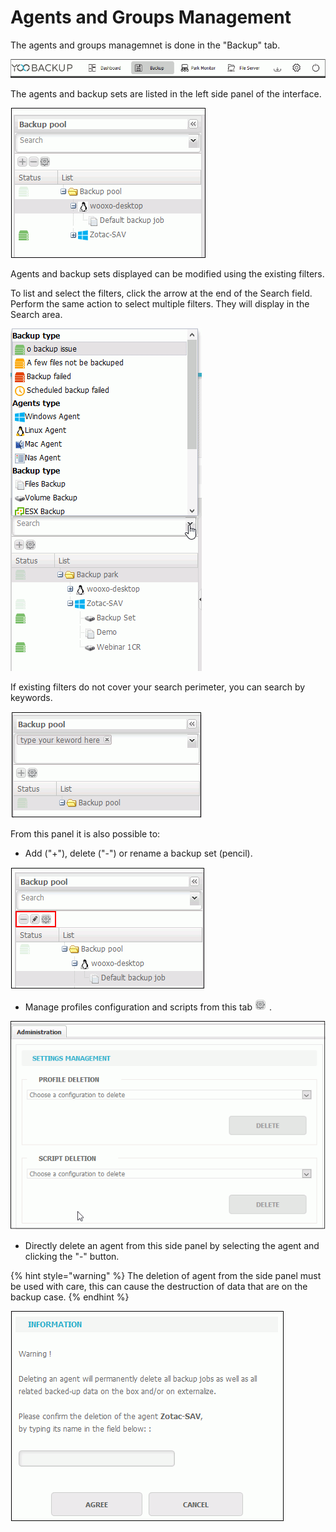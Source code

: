 # Agents and Groups Management

The agents and groups managemnet is done in the "Backup" tab.

![](../.gitbook/assets/menu_backup%20%285%29.gif)

The agents and backup sets are listed in the left side panel of the interface.

![](../.gitbook/assets/backupset_config.gif)

Agents and backup sets displayed can be modified using the existing filters. 

To list and select the filters, click the arrow at the end of the Search field. Perform the same action to select multiple filters. They will display in the Search area. 

![](../.gitbook/assets/filter_selection.gif)

If existing filters do not cover your search perimeter, you can search by keywords. 

![](../.gitbook/assets/search_keyword.gif)

From this panel it is also possible to:

* Add \("+"\), delete \("-"\) or rename a backup set \(pencil\).

![](../.gitbook/assets/modify_name.gif)

* Manage profiles configuration and scripts from this tab ![](../.gitbook/assets/icon_adm.gif) .

![](../.gitbook/assets/manage_profile_script.gif)

* Directly delete an agent from this side panel by selecting the agent and clicking the "-" button. 

{% hint style="warning" %}
The deletion of agent from the side panel must be used with care, this can cause the destruction of data that are on the backup case. 
{% endhint %}

![](../.gitbook/assets/message_warning.gif)

